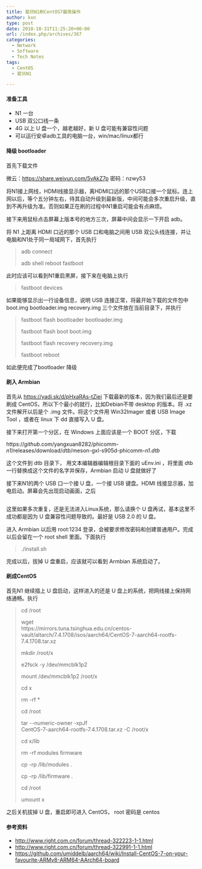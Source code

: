 ```yaml
---
title: 斐讯N1刷CentOS7最简操作
author: kxn
type: post
date: 2018-10-31T11:25:20+00:00
url: /index.php/archives/367
categories:
  - Network
  - Software
  - Tech Notes
tags:
  - CentOS
  - 斐讯N1

---
```

#### 准备工具

  * N1 一台
  * USB 双公口线一条
  * 4G 以上 U 盘一个，越老越好，新 U 盘可能有兼容性问题
  * 可以运行安卓adb工具的电脑一台，win/mac/linux都行

#### 降级 bootloader&nbsp;

首先下载文件&nbsp;

微云：<a href="https://share.weiyun.com/5vAkZ7p" target="_blank" rel="noreferrer noopener">https://share.weiyun.com/5vAkZ7p</a> 密码：nzwy53

将N1接上网线，HDMI线接显示器，离HDMI口远的那个USB口接一个鼠标。连上网以后，等个五分钟左右，待其自动升级到最新版，中间可能会多次重启升级，直到不再升级为准。否则如果正在刷的过程中N1重启可能会有点麻烦。

接下来用鼠标点击屏幕上版本号的地方三次，屏幕中间会显示一下开启 adb。

将 N1 上距离 HDMI 口近的那个 USB 口和电脑之间用 USB 双公头线连接，并让电脑和N1处于同一局域网下，首先执行

<blockquote class="wp-block-quote">
  <p>
    adb connect <N1的IP地址，可以在N1屏幕上看到>
  </p>
  
  <p>
    adb shell reboot fastboot
  </p>
</blockquote>

此时应该可以看到N1重启黑屏，接下来在电脑上执行

<blockquote class="wp-block-quote">
  <p>
    fastboot devices
  </p>
</blockquote>

如果能够显示出一行设备信息，说明 USB 连接正常，将最开始下载的文件包中 boot.img bootloader.img recovery.img 三个文件放在当前目录下，并执行

<blockquote class="wp-block-quote">
  <p>
    fastboot flash bootloader bootloader.img
  </p>
  
  <p>
    fastboot flash boot boot.img
  </p>
  
  <p>
    fastboot flash recovery recovery.img
  </p>
  
  <p>
    fastboot reboot
  </p>
</blockquote>

如此便完成了bootloader 降级

#### 刷入 Armbian

首先从&nbsp;https://yadi.sk/d/pHxaRAs-tZiei 下载最新的版本，因为我们最后还是要刷成 CentOS，所以下个最小的就行，比如Debian不带 desktop 的版本。将 .xz 文件解开以后是个 .img 文件。将这个文件用 Win32Imager 或者 USB Image Tool ，或者在 linux 下 dd 直接写入 U 盘。

接下来打开第一个分区，在 Windows 上面应该是一个 BOOT 分区，下载 

https://_github_.com/yangxuan8282/phicomm-_n1_/releases/download/_dtb_/meson-gxl-s905d-phicomm-_n1.dtb_

这个文件到 dtb 目录下， 用文本编辑器编辑根目录下面的 uEnv.ini ，将里面 dtb 一行替换成这个文件的名字并保存，Armbian 启动 U 盘就做好了

接下来N1的两个 USB 口一个接 U 盘，一个接 USB 键盘。HDMI 线接显示器，加电启动。屏幕会先出现启动画面，之后

<p style="font-size:0" class="has-text-color has-vivid-red-color">
  如果进入了原系统，那么第一时间把电拔了重启！！！！！否则 U 盘可能会被原来的安卓系统写乱。
</p>

这里如果多次重复，还是无法进入Linux系统，那么请换个 U 盘再试，基本这里不成功都是因为 U 盘兼容性问题导致的。最好是 USB 2.0 的 U 盘。

进入 Armbian 以后用 root:1234 登录，会被要求修改密码和创建普通用户。完成以后会留在一个 root shell 里面。下面执行

<blockquote class="wp-block-quote">
  <p>
    ./install.sh
  </p>
</blockquote>

完成以后，拔掉 U 盘重启，应该就可以看到 Armbian 系统启动了。

#### 刷成CentOS

首先N1 继续插上 U 盘启动，这样进入的还是 U 盘上的系统，把网线接上保持网络通畅。执行

<blockquote class="wp-block-quote">
  <p>
    cd /root
  </p>
  
  <p>
    wget <br />https://mirrors.tuna.tsinghua.edu.cn/centos-vault/altarch/7.4.1708/isos/aarch64/CentOS-7-aarch64-rootfs-7.4.1708.tar.xz 
  </p>
  
  <p>
    mkdir /root/x
  </p>
  
  <p>
    e2fsck -y /dev/mmcblk1p2
  </p>
  
  <p>
    mount /dev/mmcblk1p2 /root/x
  </p>
  
  <p>
    cd x
  </p>
  
  <p>
    rm -rf *
  </p>
  
  <p>
    cd /root
  </p>
  
  <p>
    tar --numeric-owner -xpJf <br />CentOS-7-aarch64-rootfs-7.4.1708.tar.xz -C /root/x
  </p>
  
  <p>
    cd x/lib
  </p>
  
  <p>
    rm -rf modules firmware
  </p>
  
  <p>
    cp -rp /lib/modules .
  </p>
  
  <p>
    cp -rp /lib/firmware .
  </p>
  
  <p>
    cd /root
  </p>
  
  <p>
    umount x<br />
  </p>
</blockquote>

之后关机拔掉 U 盘，重启即可进入 CentOS， root 密码是 centos

#### 参考资料

  * http://www.right.com.cn/forum/thread-322223-1-1.html
  * http://www.right.com.cn/forum/thread-322991-1-1.html
  * https://github.com/umiddelb/aarch64/wiki/Install-CentOS-7-on-your-favourite-ARMv8-ARM64-AArch64-board